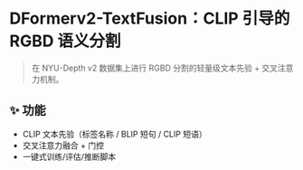# DFormerv2-TextFusion：CLIP 引导的 RGBD 语义分割

> 在 NYU-Depth v2 数据集上进行 RGBD 分割的轻量级文本先验 + 交叉注意力机制。

## ✨ 功能
- CLIP 文本先验（标签名称 / BLIP 短句 / CLIP 短语）
- 交叉注意力融合 + 门控
- 一键式训练/评估/推断脚本

